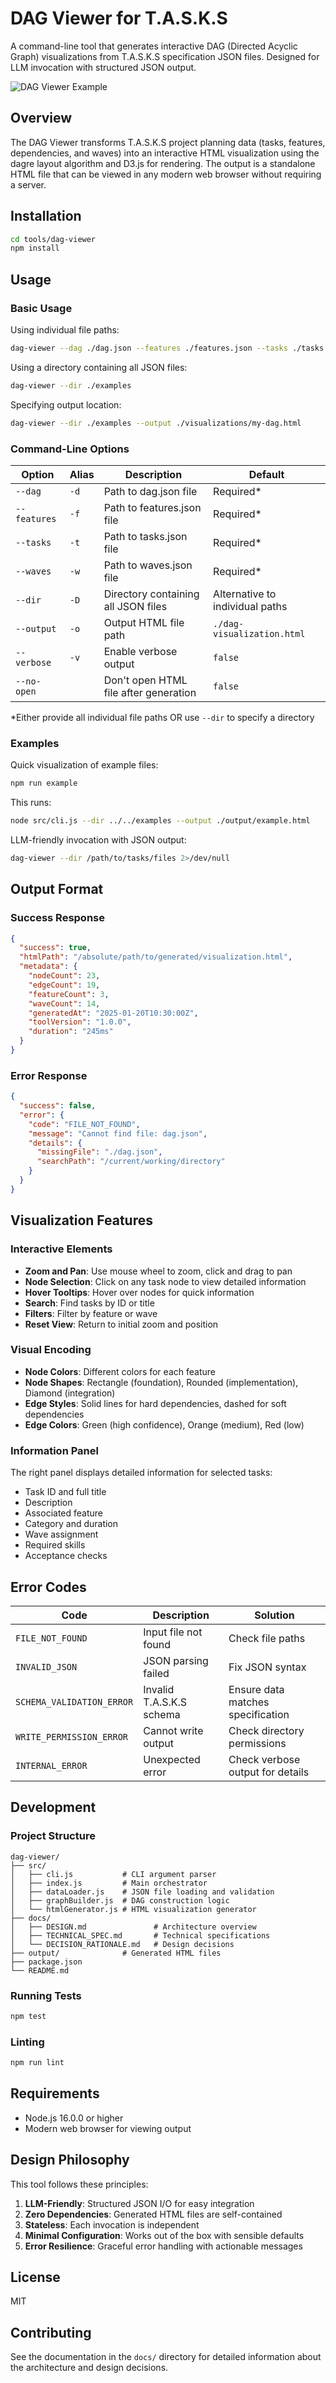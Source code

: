 # DAG Viewer for T.A.S.K.S

A command-line tool that generates interactive DAG (Directed Acyclic Graph) visualizations from T.A.S.K.S specification JSON files. Designed for LLM invocation with structured JSON output.

![DAG Viewer Example](./example.png)

## Overview

The DAG Viewer transforms T.A.S.K.S project planning data (tasks, features, dependencies, and waves) into an interactive HTML visualization using the dagre layout algorithm and D3.js for rendering. The output is a standalone HTML file that can be viewed in any modern web browser without requiring a server.

## Installation

```bash
cd tools/dag-viewer
npm install
```

## Usage

### Basic Usage

Using individual file paths:
```bash
dag-viewer --dag ./dag.json --features ./features.json --tasks ./tasks.json --waves ./waves.json
```

Using a directory containing all JSON files:
```bash
dag-viewer --dir ./examples
```

Specifying output location:
```bash
dag-viewer --dir ./examples --output ./visualizations/my-dag.html
```

### Command-Line Options

| Option | Alias | Description | Default |
|--------|-------|-------------|---------|
| `--dag` | `-d` | Path to dag.json file | Required* |
| `--features` | `-f` | Path to features.json file | Required* |
| `--tasks` | `-t` | Path to tasks.json file | Required* |
| `--waves` | `-w` | Path to waves.json file | Required* |
| `--dir` | `-D` | Directory containing all JSON files | Alternative to individual paths |
| `--output` | `-o` | Output HTML file path | `./dag-visualization.html` |
| `--verbose` | `-v` | Enable verbose output | `false` |
| `--no-open` | | Don't open HTML file after generation | `false` |

*Either provide all individual file paths OR use `--dir` to specify a directory

### Examples

Quick visualization of example files:
```bash
npm run example
```

This runs:
```bash
node src/cli.js --dir ../../examples --output ./output/example.html
```

LLM-friendly invocation with JSON output:
```bash
dag-viewer --dir /path/to/tasks/files 2>/dev/null
```

## Output Format

### Success Response
```json
{
  "success": true,
  "htmlPath": "/absolute/path/to/generated/visualization.html",
  "metadata": {
    "nodeCount": 23,
    "edgeCount": 19,
    "featureCount": 3,
    "waveCount": 14,
    "generatedAt": "2025-01-20T10:30:00Z",
    "toolVersion": "1.0.0",
    "duration": "245ms"
  }
}
```

### Error Response
```json
{
  "success": false,
  "error": {
    "code": "FILE_NOT_FOUND",
    "message": "Cannot find file: dag.json",
    "details": {
      "missingFile": "./dag.json",
      "searchPath": "/current/working/directory"
    }
  }
}
```

## Visualization Features

### Interactive Elements
- **Zoom and Pan**: Use mouse wheel to zoom, click and drag to pan
- **Node Selection**: Click on any task node to view detailed information
- **Hover Tooltips**: Hover over nodes for quick information
- **Search**: Find tasks by ID or title
- **Filters**: Filter by feature or wave
- **Reset View**: Return to initial zoom and position

### Visual Encoding
- **Node Colors**: Different colors for each feature
- **Node Shapes**: Rectangle (foundation), Rounded (implementation), Diamond (integration)
- **Edge Styles**: Solid lines for hard dependencies, dashed for soft dependencies
- **Edge Colors**: Green (high confidence), Orange (medium), Red (low)

### Information Panel
The right panel displays detailed information for selected tasks:
- Task ID and full title
- Description
- Associated feature
- Category and duration
- Wave assignment
- Required skills
- Acceptance checks

## Error Codes

| Code | Description | Solution |
|------|-------------|----------|
| `FILE_NOT_FOUND` | Input file not found | Check file paths |
| `INVALID_JSON` | JSON parsing failed | Fix JSON syntax |
| `SCHEMA_VALIDATION_ERROR` | Invalid T.A.S.K.S schema | Ensure data matches specification |
| `WRITE_PERMISSION_ERROR` | Cannot write output | Check directory permissions |
| `INTERNAL_ERROR` | Unexpected error | Check verbose output for details |

## Development

### Project Structure
```
dag-viewer/
├── src/
│   ├── cli.js           # CLI argument parser
│   ├── index.js         # Main orchestrator
│   ├── dataLoader.js    # JSON file loading and validation
│   ├── graphBuilder.js  # DAG construction logic
│   └── htmlGenerator.js # HTML visualization generator
├── docs/
│   ├── DESIGN.md               # Architecture overview
│   ├── TECHNICAL_SPEC.md       # Technical specifications
│   └── DECISION_RATIONALE.md   # Design decisions
├── output/              # Generated HTML files
├── package.json
└── README.md
```

### Running Tests
```bash
npm test
```

### Linting
```bash
npm run lint
```

## Requirements

- Node.js 16.0.0 or higher
- Modern web browser for viewing output

## Design Philosophy

This tool follows these principles:
1. **LLM-Friendly**: Structured JSON I/O for easy integration
2. **Zero Dependencies**: Generated HTML files are self-contained
3. **Stateless**: Each invocation is independent
4. **Minimal Configuration**: Works out of the box with sensible defaults
5. **Error Resilience**: Graceful error handling with actionable messages

## License

MIT

## Contributing

See the documentation in the `docs/` directory for detailed information about the architecture and design decisions.
